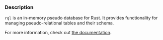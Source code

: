 ### Description

`rql` is an in-memory pseudo database for Rust. It provides functionality for managing pseudo-relational tables and their schema.

For more information, check out [the documentation](https://docs.rs/rql).
